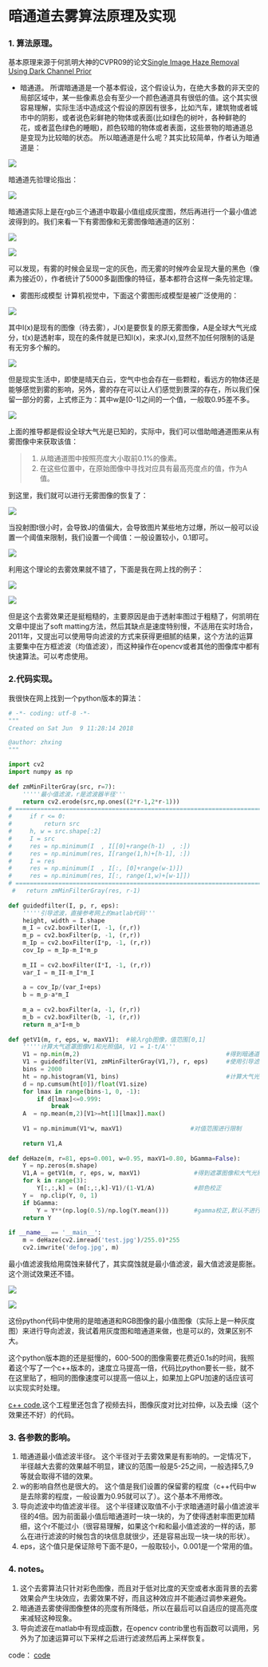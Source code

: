 # 暗通道去雾算法原理及实现
### 1. 算法原理。
基本原理来源于何凯明大神的CVPR09的论文[Single Image Haze Removal Using Dark Channel Prior](http://www.jiansun.org/papers/Dehaze_CVPR2009.pdf)

* 暗通道。
所谓暗通道是一个基本假设，这个假设认为，在绝大多数的非天空的局部区域中，某一些像素总会有至少一个颜色通道具有很低的值。这个其实很容易理解，实际生活中造成这个假设的原因有很多，比如汽车，建筑物或者城市中的阴影，或者说色彩鲜艳的物体或表面(比如绿色的树叶，各种鲜艳的花，或者蓝色绿色的睡眠)，颜色较暗的物体或者表面，这些景物的暗通道总是变现为比较暗的状态。
所以暗通道是什么呢？其实比较简单，作者认为暗通道是：

![](https://upload-images.jianshu.io/upload_images/5252065-246a105bddc1f83e.png?imageMogr2/auto-orient/strip%7CimageView2/2/w/1240)

暗通道先验理论指出：

![](https://upload-images.jianshu.io/upload_images/5252065-8103fabf8bf7ce3e.png?imageMogr2/auto-orient/strip%7CimageView2/2/w/1240)


暗通道实际上是在rgb三个通道中取最小值组成灰度图，然后再进行一个最小值滤波得到的。我们来看一下有雾图像和无雾图像暗通道的区别：

![](https://upload-images.jianshu.io/upload_images/5252065-4ec3acdff58c8b17.png?imageMogr2/auto-orient/strip%7CimageView2/2/w/1240)

![](https://upload-images.jianshu.io/upload_images/5252065-9aab2ab5b6a8de96.png?imageMogr2/auto-orient/strip%7CimageView2/2/w/1240)

可以发现，有雾的时候会呈现一定的灰色，而无雾的时候咋会呈现大量的黑色（像素为接近0），作者统计了5000多副图像的特征，基本都符合这样一条先验定理。

*  雾图形成模型
计算机视觉中，下面这个雾图形成模型是被广泛使用的：

![](https://upload-images.jianshu.io/upload_images/5252065-5e0653f04a42e714.png?imageMogr2/auto-orient/strip%7CimageView2/2/w/1240)

其中I(x)是现有的图像（待去雾），J(x)是要恢复的原无雾图像，A是全球大气光成分，t(x)是透射率，现在的条件就是已知I(x)，来求J(x),显然不加任何限制的话是有无穷多个解的。

![](https://upload-images.jianshu.io/upload_images/5252065-10ac21c9c1f7f088.png?imageMogr2/auto-orient/strip%7CimageView2/2/w/1240)

但是现实生活中，即使是晴天白云，空气中也会存在一些颗粒，看远方的物体还是能够感觉到雾的影响，另外，雾的存在可以让人们感觉到景深的存在，所以我们保留一部分的雾，上式修正为：其中w是[0-1]之间的一个值，一般取0.95差不多。

![](https://upload-images.jianshu.io/upload_images/5252065-d0b0e392e7f67a0a.png?imageMogr2/auto-orient/strip%7CimageView2/2/w/1240)

上面的推导都是假设全球大气光是已知的，实际中，我们可以借助暗通道图来从有雾图像中来获取该值：

> 1. 从暗通道图中按照亮度大小取前0.1%的像素。
> 2. 在这些位置中，在原始图像中寻找对应具有最高亮度点的值，作为A值。

到这里，我们就可以进行无雾图像的恢复了：

![](https://upload-images.jianshu.io/upload_images/5252065-05b7eb956babb0fd.png?imageMogr2/auto-orient/strip%7CimageView2/2/w/1240)

当投射图t很小时，会导致J的值偏大，会导致图片某些地方过爆，所以一般可以设置一个阈值来限制，我们设置一个阈值：一般设置较小，0.1即可。

![](https://upload-images.jianshu.io/upload_images/5252065-b2e6e7fe497c0ff7.png?imageMogr2/auto-orient/strip%7CimageView2/2/w/1240)

利用这个理论的去雾效果就不错了，下面是我在网上找的例子：

![](https://upload-images.jianshu.io/upload_images/5252065-5689803cc40c775a.png?imageMogr2/auto-orient/strip%7CimageView2/2/w/1240)

![](https://upload-images.jianshu.io/upload_images/5252065-ce4cab33b7e62086.png?imageMogr2/auto-orient/strip%7CimageView2/2/w/1240)

但是这个去雾效果还是挺粗糙的，主要原因是由于透射率图过于粗糙了，何凯明在文章中提出了soft matting方法，然后其缺点是速度特别慢，不适用在实时场合，2011年，又提出可以使用导向滤波的方式来获得更细腻的结果，这个方法的运算主要集中在方框滤波（均值滤波），而这种操作在opencv或者其他的图像库中都有快速算法。可以考虑使用。



### 2.代码实现。

我很快在网上找到一个python版本的算法：

```python
# -*- coding: utf-8 -*-
"""
Created on Sat Jun  9 11:28:14 2018

@author: zhxing
"""

import cv2  
import numpy as np  
   
def zmMinFilterGray(src, r=7):  
    '''''最小值滤波，r是滤波器半径'''  
    return cv2.erode(src,np.ones((2*r-1,2*r-1)))
# =============================================================================
#     if r <= 0:  
#         return src  
#     h, w = src.shape[:2]  
#     I = src  
#     res = np.minimum(I  , I[[0]+range(h-1)  , :])  
#     res = np.minimum(res, I[range(1,h)+[h-1], :])  
#     I = res  
#     res = np.minimum(I  , I[:, [0]+range(w-1)])  
#     res = np.minimum(res, I[:, range(1,w)+[w-1]])  
# =============================================================================
 #   return zmMinFilterGray(res, r-1)  
   
def guidedfilter(I, p, r, eps):  
    '''''引导滤波，直接参考网上的matlab代码'''  
    height, width = I.shape  
    m_I = cv2.boxFilter(I, -1, (r,r))  
    m_p = cv2.boxFilter(p, -1, (r,r))  
    m_Ip = cv2.boxFilter(I*p, -1, (r,r))  
    cov_Ip = m_Ip-m_I*m_p  
   
    m_II = cv2.boxFilter(I*I, -1, (r,r))  
    var_I = m_II-m_I*m_I  
   
    a = cov_Ip/(var_I+eps)  
    b = m_p-a*m_I  
   
    m_a = cv2.boxFilter(a, -1, (r,r))  
    m_b = cv2.boxFilter(b, -1, (r,r))  
    return m_a*I+m_b  
   
def getV1(m, r, eps, w, maxV1):  #输入rgb图像，值范围[0,1]  
    '''''计算大气遮罩图像V1和光照值A, V1 = 1-t/A'''  
    V1 = np.min(m,2)                                         #得到暗通道图像  
    V1 = guidedfilter(V1, zmMinFilterGray(V1,7), r, eps)     #使用引导滤波优化  
    bins = 2000  
    ht = np.histogram(V1, bins)                              #计算大气光照A  
    d = np.cumsum(ht[0])/float(V1.size)  
    for lmax in range(bins-1, 0, -1):  
        if d[lmax]<=0.999:  
            break  
    A  = np.mean(m,2)[V1>=ht[1][lmax]].max()  
           
    V1 = np.minimum(V1*w, maxV1)                   #对值范围进行限制  
       
    return V1,A  
   
def deHaze(m, r=81, eps=0.001, w=0.95, maxV1=0.80, bGamma=False):  
    Y = np.zeros(m.shape)  
    V1,A = getV1(m, r, eps, w, maxV1)               #得到遮罩图像和大气光照  
    for k in range(3):  
        Y[:,:,k] = (m[:,:,k]-V1)/(1-V1/A)           #颜色校正  
    Y =  np.clip(Y, 0, 1)  
    if bGamma:  
        Y = Y**(np.log(0.5)/np.log(Y.mean()))       #gamma校正,默认不进行该操作  
    return Y  
   
if __name__ == '__main__':  
    m = deHaze(cv2.imread('test.jpg')/255.0)*255  
    cv2.imwrite('defog.jpg', m)  
```
最小值滤波我给用腐蚀来替代了，其实腐蚀就是最小值滤波，最大值滤波是膨胀。这个测试效果还不错。

![](https://upload-images.jianshu.io/upload_images/5252065-b160ba035b31e73d.jpg?imageMogr2/auto-orient/strip%7CimageView2/2/w/1240)

![](https://upload-images.jianshu.io/upload_images/5252065-1a0d266f6ecf7b1d.jpg?imageMogr2/auto-orient/strip%7CimageView2/2/w/1240)

这份python代码中使用的是暗通道和RGB图像的最小值图像（实际上是一种灰度图）来进行导向滤波，我试着用灰度图和暗通道来做，也是可以的，效果区别不大。

这个python版本跑的还是挺慢的，600-500的图像需要花费近0.1s的时间，我照着这个写了一个c++版本的，速度立马提高一倍，代码比python要长一些，就不在这里贴了，相同的图像速度可以提高一倍以上，如果加上GPU加速的话应该可以实现实时处理。

[c++ code](https://github.com/zhxing001/DIP_exercise/tree/master/opencv_c%2B%2B/haze_move),这个工程里还包含了视频去抖，图像灰度对比对拉伸，以及去燥（这个效果还不好）的代码。

### 3. 各参数的影响。
1. 暗通道最小值滤波半径r。
这个半径对于去雾效果是有影响的。一定情况下，半径越大去雾的效果越不明显，建议的范围一般是5-25之间，一般选择5,7,9等就会取得不错的效果。
2.  w的影响自然也是很大的。
这个值是我们设置的保留雾的程度（c++代码中w是去除雾的程度，一般设置为0.95就可以了）。这个基本不用修改。
3.  导向滤波中均值滤波半径。
这个半径建议取值不小于求暗通道时最小值滤波半径的4倍。因为前面最小值后暗通道时一块一块的，为了使得透射率图更加精细，这个r不能过小（很容易理解，如果这个r和和最小值滤波的一样的话，那么在进行滤波的时候包含的块信息就很少，还是容易出现一块一块的形状）。
4.   eps，这个值只是保证除号下面不是0，一般取较小，0.001是一个常用的值。
### 4. notes。
1. 这个去雾算法只针对彩色图像，而且对于低对比度的天空或者水面背景的去雾效果会产生块效应，去雾效果不好，而且这种效应并不能通过调参来避免。
2. 暗通道去雾使得图像整体的亮度有所降低，所以在最后可以自适应的提高亮度来减轻这种现象。
3. 导向滤波在matlab中有现成函数，在opencv contrib里也有函数可以调用，另外为了加速运算可以下采样之后进行滤波然后再上采样恢复。

code： [code](https://github.com/zhxing001/DIP_exercise/tree/master/opencv_c%2B%2B/haze_move/haze_move)











